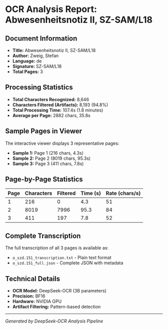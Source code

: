 # OCR Analysis Report: Abwesenheitsnotiz II, SZ-SAM/L18

## Document Information

- **Title:** Abwesenheitsnotiz II, SZ-SAM/L18
- **Author:** Zweig, Stefan
- **Language:** de
- **Signature:** SZ-SAM/L18
- **Total Pages:** 3

## Processing Statistics

- **Total Characters Recognized:** 8,646
- **Characters Filtered (Artifacts):** 8,193 (94.8%)
- **Total Processing Time:** 107.4s (1.8 minutes)
- **Average per Page:** 2882 chars, 35.8s

## Sample Pages in Viewer

The interactive viewer displays 3 representative pages:

- **Sample 1:** Page 1 (216 chars, 4.3s)
- **Sample 2:** Page 2 (8019 chars, 95.3s)
- **Sample 3:** Page 3 (411 chars, 7.8s)


## Page-by-Page Statistics

| Page | Characters | Filtered | Time (s) | Rate (chars/s) |
|------|------------|----------|----------|----------------|
| 1 | 216 | 0 | 4.3 | 51 |
| 2 | 8019 | 7996 | 95.3 | 84 |
| 3 | 411 | 197 | 7.8 | 52 |


## Complete Transcription

The full transcription of all 3 pages is available as:
- `o_szd.151_transcription.txt` - Plain text format
- `o_szd.151_full.json` - Complete JSON with metadata

## Technical Details

- **OCR Model:** DeepSeek-OCR (3B parameters)
- **Precision:** BF16
- **Hardware:** NVIDIA GPU
- **Artifact Filtering:** Pattern-based detection

---

*Generated by DeepSeek-OCR Analysis Pipeline*
